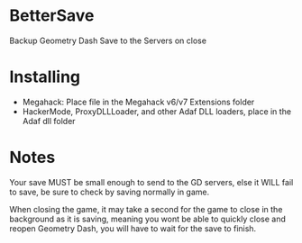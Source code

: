 # BetterSave
Backup Geometry Dash Save to the Servers on close

# Installing

- Megahack: Place file in the Megahack v6/v7 Extensions folder
- HackerMode, ProxyDLLLoader, and other Adaf DLL loaders, place in the Adaf dll folder

# Notes

Your save MUST be small enough to send to the GD servers, else it WILL fail to save, be sure to check by saving normally in game. 

When closing the game, it may take a second for the game to close in the background as it is saving, meaning you wont be able to quickly close and reopen Geometry Dash, you will have to wait for the save to finish.
